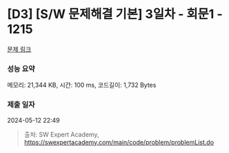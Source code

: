 # [D3] [S/W 문제해결 기본] 3일차 - 회문1 - 1215 

[문제 링크](https://swexpertacademy.com/main/code/problem/problemDetail.do?contestProbId=AV14QpAaAAwCFAYi) 

### 성능 요약

메모리: 21,344 KB, 시간: 100 ms, 코드길이: 1,732 Bytes

### 제출 일자

2024-05-12 22:49



> 출처: SW Expert Academy, https://swexpertacademy.com/main/code/problem/problemList.do